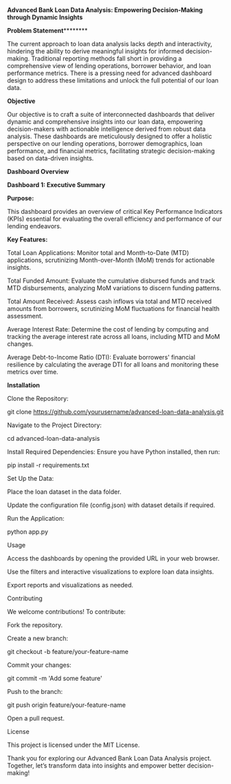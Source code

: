 **Advanced Bank Loan Data Analysis: Empowering Decision-Making through Dynamic Insights**

****Problem Statement************

The current approach to loan data analysis lacks depth and interactivity, hindering the ability to derive meaningful insights for informed decision-making. Traditional reporting methods fall short in providing a comprehensive view of lending operations, borrower behavior, and loan performance metrics. There is a pressing need for advanced dashboard design to address these limitations and unlock the full potential of our loan data.

**Objective**

Our objective is to craft a suite of interconnected dashboards that deliver dynamic and comprehensive insights into our loan data, empowering decision-makers with actionable intelligence derived from robust data analysis. These dashboards are meticulously designed to offer a holistic perspective on our lending operations, borrower demographics, loan performance, and financial metrics, facilitating strategic decision-making based on data-driven insights.

**Dashboard Overview**

**Dashboard 1: Executive Summary**

**Purpose:**

This dashboard provides an overview of critical Key Performance Indicators (KPIs) essential for evaluating the overall efficiency and performance of our lending endeavors.

**Key Features:**

Total Loan Applications: Monitor total and Month-to-Date (MTD) applications, scrutinizing Month-over-Month (MoM) trends for actionable insights.

Total Funded Amount: Evaluate the cumulative disbursed funds and track MTD disbursements, analyzing MoM variations to discern funding patterns.

Total Amount Received: Assess cash inflows via total and MTD received amounts from borrowers, scrutinizing MoM fluctuations for financial health assessment.

Average Interest Rate: Determine the cost of lending by computing and tracking the average interest rate across all loans, including MTD and MoM changes.

Average Debt-to-Income Ratio (DTI): Evaluate borrowers' financial resilience by calculating the average DTI for all loans and monitoring these metrics over time.

**Installation**

Clone the Repository:

git clone https://github.com/yourusername/advanced-loan-data-analysis.git

Navigate to the Project Directory:

cd advanced-loan-data-analysis

Install Required Dependencies:
Ensure you have Python installed, then run:

pip install -r requirements.txt

Set Up the Data:

Place the loan dataset in the data folder.

Update the configuration file (config.json) with dataset details if required.

Run the Application:

python app.py

Usage

Access the dashboards by opening the provided URL in your web browser.

Use the filters and interactive visualizations to explore loan data insights.

Export reports and visualizations as needed.

Contributing

We welcome contributions! To contribute:

Fork the repository.

Create a new branch:

git checkout -b feature/your-feature-name

Commit your changes:

git commit -m 'Add some feature'

Push to the branch:

git push origin feature/your-feature-name

Open a pull request.

License

This project is licensed under the MIT License.

Thank you for exploring our Advanced Bank Loan Data Analysis project. Together, let’s transform data into insights and empower better decision-making!

